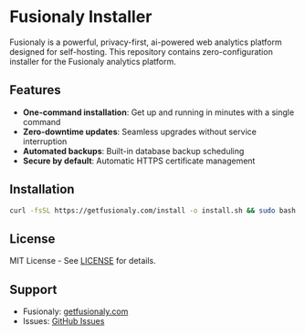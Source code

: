 # Fusionaly Installer

Fusionaly is a powerful, privacy-first, ai-powered web analytics platform designed for self-hosting. This repository contains zero-configuration installer for the Fusionaly analytics platform. 

## Features

- **One-command installation**: Get up and running in minutes with a single command
- **Zero-downtime updates**: Seamless upgrades without service interruption
- **Automated backups**: Built-in database backup scheduling
- **Secure by default**: Automatic HTTPS certificate management


## Installation

```bash
curl -fsSL https://getfusionaly.com/install -o install.sh && sudo bash install.sh
```

## License

MIT License - See [LICENSE](LICENSE) for details.

## Support

- Fusionaly: [getfusionaly.com](https://getfusionaly.com)
- Issues: [GitHub Issues](https://github.com/karloscodes/fusionaly-installer/issues)

